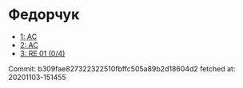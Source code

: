 # Федорчук
- [1: AC](1.md)
- [2: AC](2.md)
- [3: RE 01 (0/4)](3.md)

Commit: b309fae827322322510fbffc505a89b2d18604d2
 fetched at: 20201103-151455
